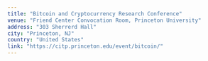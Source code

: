 ```yaml
---
title: "Bitcoin and Cryptocurrency Research Conference"
venue: "Friend Center Convocation Room, Princeton University"
address: "303 Sherrerd Hall"
city: "Princeton, NJ"
country: "United States"
link: "https://citp.princeton.edu/event/bitcoin/"
---
```

